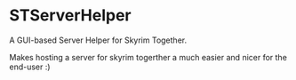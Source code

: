 # STServerHelper

A GUI-based Server Helper for Skyrim Together.

Makes hosting a server for skyrim togerther a much easier and nicer for the end-user :)
